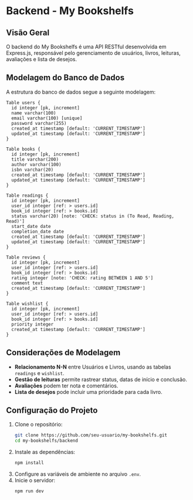 # Backend - My Bookshelfs

## Visão Geral
O backend do My Bookshelfs é uma API RESTful desenvolvida em Express.js, responsável pelo gerenciamento de usuários, livros, leituras, avaliações e lista de desejos.

## Modelagem do Banco de Dados
A estrutura do banco de dados segue a seguinte modelagem:

```dbml
Table users {
  id integer [pk, increment]
  name varchar(100)
  email varchar(100) [unique]
  password varchar(255)
  created_at timestamp [default: 'CURRENT_TIMESTAMP']
  updated_at timestamp [default: 'CURRENT_TIMESTAMP']
}

Table books {
  id integer [pk, increment]
  title varchar(200)
  author varchar(100)
  isbn varchar(20)
  created_at timestamp [default: 'CURRENT_TIMESTAMP']
  updated_at timestamp [default: 'CURRENT_TIMESTAMP']
}

Table readings {
  id integer [pk, increment]
  user_id integer [ref: > users.id]
  book_id integer [ref: > books.id]
  status varchar(20) [note: 'CHECK: status in (To Read, Reading, Read)']
  start_date date
  completion_date date
  created_at timestamp [default: 'CURRENT_TIMESTAMP']
  updated_at timestamp [default: 'CURRENT_TIMESTAMP']
}

Table reviews {
  id integer [pk, increment]
  user_id integer [ref: > users.id]
  book_id integer [ref: > books.id]
  rating integer [note: 'CHECK: rating BETWEEN 1 AND 5']
  comment text
  created_at timestamp [default: 'CURRENT_TIMESTAMP']
}

Table wishlist {
  id integer [pk, increment]
  user_id integer [ref: > users.id]
  book_id integer [ref: > books.id]
  priority integer
  created_at timestamp [default: 'CURRENT_TIMESTAMP']
}
```

## Considerações de Modelagem
- **Relacionamento N-N** entre Usuários e Livros, usando as tabelas `readings` e `wishlist`.
- **Gestão de leituras** permite rastrear status, datas de início e conclusão.
- **Avaliações** podem ter nota e comentários.
- **Lista de desejos** pode incluir uma prioridade para cada livro.

## Configuração do Projeto
1. Clone o repositório:
   ```sh
   git clone https://github.com/seu-usuario/my-bookshelfs.git
   cd my-bookshelfs/backend
   ```
2. Instale as dependências:
   ```sh
   npm install
   ```
3. Configure as variáveis de ambiente no arquivo `.env`.
4. Inicie o servidor:
   ```sh
   npm run dev
   ```